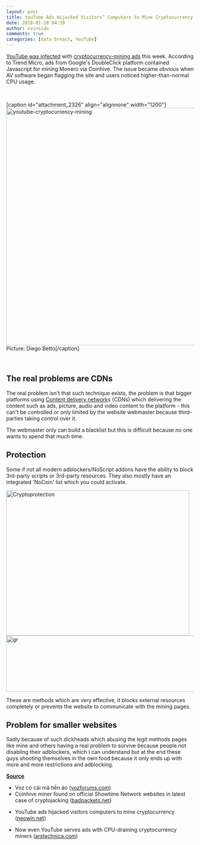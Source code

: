 ```yaml
---
layout: post
title: YouTube Ads Hijacked Visitors’ Computers to Mine Cryptocurrency in the background
date: 2018-01-28 04:39
author: nvinside
comments: true
categories: [data breach, YouTube]
---
```

<a href="https://arstechnica.com/information-technology/2018/01/now-even-youtube-serves-ads-with-cpu-draining-cryptocurrency-miners/">YouTube was infected</a> with <a href="https://www.neowin.net/news/youtube-ads-hijacked-visitors-computers-to-mine-cryptocurrency" rel="noopener">cryptocurrency-mining ads</a> this week. According to Trend Micro, ads from Google's DoubleClick platform contained Javascript for mining Monero via Coinhive. The issue became obvious when AV software began flagging the site and users noticed higher-than-normal CPU usage.

&nbsp;

[caption id="attachment_2326" align="alignnone" width="1200"]<img class="alignnone size-full wp-image-2326" src="https://chefkochblog.files.wordpress.com/2018/01/youtube-cryptocurrency-mining.jpg" alt="youtube-cryptocurrency-mining" width="1200" height="638" /> Picture: Diego Betto[/caption]

&nbsp;

<!--more-->

<h2>The real problems are CDNs</h2>

The real problem isn't that such technique exists, the problem is that bigger platforms using <a href="https://en.wikipedia.org/wiki/Content_delivery_network">Content delivery network</a>s (CDNs) which delivering the content such as ads, picture, audio and video content to the platform - this can't be controlled or only limited by the website webmaster because third-parties taking control over it.

The webmaster only can build a blacklist but this is difficult because no one wants to spend that much time.

<h2>Protection</h2>

Some if not all modern adblockers/NoScript addons have the ability to block 3rd-party scripts or 3rd-party resources. They also mostly have an integrated 'NoCoin' list which you could activate.

<img class="size-full wp-image-2327 aligncenter" src="https://chefkochblog.files.wordpress.com/2018/01/cryptoprotection.png" alt="Cryptoprotection" width="492" height="390" />

<img class="size-full wp-image-2328 aligncenter" src="https://chefkochblog.files.wordpress.com/2018/01/gr1.png" alt="gr" width="590" height="151" />

These are methods which are very effective, it blocks external resources completely or prevents the website to communicate with the mining pages.

<h2>Problem for smaller websites</h2>

Sadly because of such dickheads which abusing the legit methods pages like mine and others having a real problem to survive because people not disabling their adblockers, which I can understand but at the end these guys shooting themselves in the own food because it only ends up with more and more restrictions and adblocking.

<span style="text-decoration:underline;"><strong>Source</strong></span>

<ul>
    <li>Voz có cài mã tiền ảo (<a href="https://vozforums.com/showpost.php?p=135399393&amp;postcount=31">vozforums.com</a>)</li>
    <li>Coinhive miner found on official Showtime Network websites in latest case of cryptojacking (<a href="https://badpackets.net/coinhive-miner-found-on-official-showtime-network-websites-in-latest-case-of-cryptojacking/">badpackets.net</a>)</li>
    <li>
<p class="article-title">YouTube ads hijacked visitors computers to mine cryptocurrency (<a href="https://www.neowin.net/news/youtube-ads-hijacked-visitors-computers-to-mine-cryptocurrency">neowin.net</a>)</p>
</li>
    <li>Now even YouTube serves ads with CPU-draining cryptocurrency miners (<a href="https://arstechnica.com/information-technology/2018/01/now-even-youtube-serves-ads-with-cpu-draining-cryptocurrency-miners/">arstechnica.com</a>)</li>
</ul>
